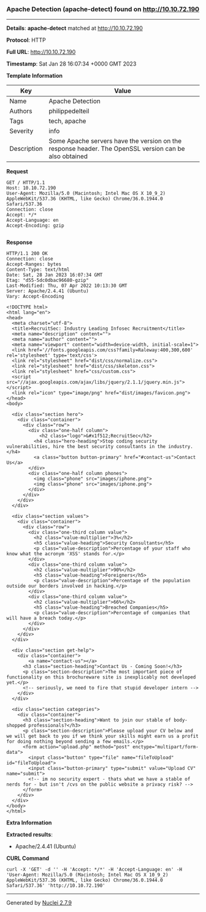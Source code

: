 ### Apache Detection (apache-detect) found on http://10.10.72.190
---
**Details**: **apache-detect**  matched at http://10.10.72.190

**Protocol**: HTTP

**Full URL**: http://10.10.72.190

**Timestamp**: Sat Jan 28 16:07:34 +0000 GMT 2023

**Template Information**

| Key | Value |
|---|---|
| Name | Apache Detection |
| Authors | philippedelteil |
| Tags | tech, apache |
| Severity | info |
| Description | Some Apache servers have the version on the response header. The OpenSSL version can be also obtained |

**Request**
```http
GET / HTTP/1.1
Host: 10.10.72.190
User-Agent: Mozilla/5.0 (Macintosh; Intel Mac OS X 10_9_2) AppleWebKit/537.36 (KHTML, like Gecko) Chrome/36.0.1944.0 Safari/537.36
Connection: close
Accept: */*
Accept-Language: en
Accept-Encoding: gzip


```

**Response**
```http
HTTP/1.1 200 OK
Connection: close
Accept-Ranges: bytes
Content-Type: text/html
Date: Sat, 28 Jan 2023 16:07:34 GMT
Etag: "d55-5dc0dbac96680-gzip"
Last-Modified: Thu, 07 Apr 2022 10:13:30 GMT
Server: Apache/2.4.41 (Ubuntu)
Vary: Accept-Encoding

<!DOCTYPE html>
<html lang="en">
<head>
  <meta charset="utf-8">
  <title>RecruitSec: Industry Leading Infosec Recruitment</title>
  <meta name="description" content="">
  <meta name="author" content="">
  <meta name="viewport" content="width=device-width, initial-scale=1">
  <link href='//fonts.googleapis.com/css?family=Raleway:400,300,600' rel='stylesheet' type='text/css'>
  <link rel="stylesheet" href="dist/css/normalize.css">
  <link rel="stylesheet" href="dist/css/skeleton.css">
  <link rel="stylesheet" href="css/custom.css">
  <script src="//ajax.googleapis.com/ajax/libs/jquery/2.1.1/jquery.min.js"></script>
  <link rel="icon" type="image/png" href="dist/images/favicon.png">
</head>
<body>

  <div class="section hero">
    <div class="container">
      <div class="row">
        <div class="one-half column">
            <h2 class="logo">&#x1f512;RecruitSec</h2>
          <h4 class="hero-heading">Stop coding security vulnerabilities, hire the best security consultants in the industry.</h4>
          <a class="button button-primary" href="#contact-us">Contact Us</a>
        </div>
        <div class="one-half column phones">
          <img class="phone" src="images/iphone.png">
          <img class="phone" src="images/iphone.png">
        </div>
      </div>
    </div>
  </div>

  <div class="section values">
    <div class="container">
      <div class="row">
        <div class="one-third column value">
          <h2 class="value-multiplier">3%</h2>
          <h5 class="value-heading">Security Consultants</h5>
          <p class="value-description">Percentage of your staff who know what the acronym 'XSS' stands for.</p>
        </div>
        <div class="one-third column value">
          <h2 class="value-multiplier">90%</h2>
          <h5 class="value-heading">Foreigners</h5>
          <p class="value-description">Percentage of the population outside our borders involved in hacking.</p>
        </div>
        <div class="one-third column value">
          <h2 class="value-multiplier">66%</h2>
          <h5 class="value-heading">Breached Companies</h5>
          <p class="value-description">Percentage of companies that will have a breach today.</p>
        </div>
      </div>
    </div>
  </div>

  <div class="section get-help">
    <div class="container">
        <a name="contact-us"></a>
      <h3 class="section-heading">Contact Us - Coming Soon!</h3>
      <p class="section-description">The most important piece of functionality on this brochureware site is inexplicably not developed yet.</p>
      <!-- seriously, we need to fire that stupid developer intern -->
    </div>
  </div>

  <div class="section categories">
    <div class="container">
      <h3 class="section-heading">Want to join our stable of body-shopped professionals?</h3>
      <p class="section-description">Please upload your CV below and we will get back to you if we think your skills might earn us a profit for doing nothing beyond sending a few emails.</p>
      <form action="upload.php" method="post" enctype="multipart/form-data">
        <input class="button" type="file" name="fileToUpload" id="fileToUpload">
        <input class="button-primary" type="submit" value="Upload CV" name="submit">
        <!-- im no security expert - thats what we have a stable of nerds for - but isn't /cvs on the public website a privacy risk? -->
      </form>
    </div>
  </div>
</body>
</html>
```

**Extra Information**

**Extracted results**:

- Apache/2.4.41 (Ubuntu)



**CURL Command**
```
curl -X 'GET' -d '' -H 'Accept: */*' -H 'Accept-Language: en' -H 'User-Agent: Mozilla/5.0 (Macintosh; Intel Mac OS X 10_9_2) AppleWebKit/537.36 (KHTML, like Gecko) Chrome/36.0.1944.0 Safari/537.36' 'http://10.10.72.190'
```
---
Generated by [Nuclei 2.7.9](https://github.com/projectdiscovery/nuclei)